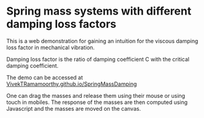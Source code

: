 # Spring mass systems with different damping loss factors

This is a web demonstration for gaining an intuition for the viscous damping loss factor in mechanical vibration.

Damping loss factor is the ratio of damping coefficient C with the critical damping coefficient.

The demo can be accessed at [VivekTRamamoorthy.github.io/SpringMassDamping](https://VivekTRamamoorthy.github.io/SpringMassDamping)

One can drag the masses and release them using their mouse or using touch in mobiles. The response of the masses are then computed using Javascript and the masses are moved on the canvas. 


